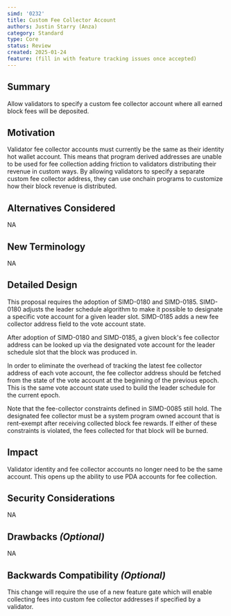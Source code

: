 ```yaml
---
simd: '0232'
title: Custom Fee Collector Account
authors: Justin Starry (Anza)
category: Standard
type: Core
status: Review
created: 2025-01-24
feature: (fill in with feature tracking issues once accepted)
---
```


## Summary

Allow validators to specify a custom fee collector account where all earned
block fees will be deposited.

## Motivation

Validator fee collector accounts must currently be the same as their identity
hot wallet account. This means that program derived addresses are unable to be
used for fee collection adding friction to validators distributing their revenue
in custom ways. By allowing validators to specify a separate custom fee
collector address, they can use onchain programs to customize how their block
revenue is distributed.

## Alternatives Considered

NA

## New Terminology

NA

## Detailed Design

This proposal requires the adoption of SIMD-0180 and SIMD-0185. SIMD-0180
adjusts the leader schedule algorithm to make it possible to designate a
specific vote account for a given leader slot. SIMD-0185 adds a new fee
collector address field to the vote account state.

After adoption of SIMD-0180 and SIMD-0185, a given block's fee collector address
can be looked up via the designated vote account for the leader schedule slot
that the block was produced in.

In order to eliminate the overhead of tracking the latest fee collector address
of each vote account, the fee collector address should be fetched from the state
of the vote account at the beginning of the previous epoch. This is the same
vote account state used to build the leader schedule for the current epoch.

Note that the fee-collector constraints defined in SIMD-0085 still hold. The
designated fee collector must be a system program owned account that is
rent-exempt after receiving collected block fee rewards. If either of these
constraints is violated, the fees collected for that block will be burned. 

## Impact

Validator identity and fee collector accounts no longer need to be the same
account. This opens up the ability to use PDA accounts for fee collection.

## Security Considerations

NA

## Drawbacks *(Optional)*

NA

## Backwards Compatibility *(Optional)*

This change will require the use of a new feature gate which will enable
collecting fees into custom fee collector addresses if specified by a validator.
